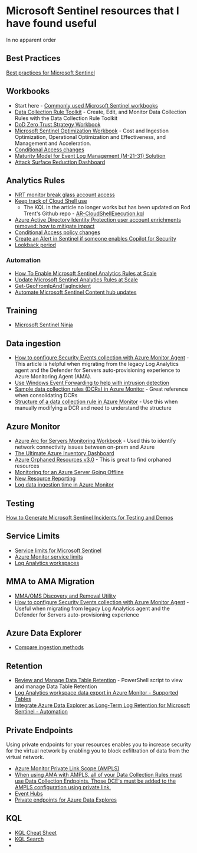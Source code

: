 # Microsoft Sentinel resources that I have found useful
In no apparent order

## Best Practices
[Best practices for Microsoft Sentinel](https://learn.microsoft.com/en-us/azure/sentinel/best-practices)

## Workbooks
- Start here - [Commonly used Microsoft Sentinel workbooks](https://learn.microsoft.com/en-us/azure/sentinel/top-workbooks)
- [Data Collection Rule Toolkit](https://techcommunity.microsoft.com/t5/microsoft-sentinel-blog/create-edit-and-monitor-data-collection-rules-with-the-data/ba-p/3810987) - Create, Edit, and Monitor Data Collection Rules with the Data Collection Rule Toolkit
- [DoD Zero Trust Strategy Workbook](https://techcommunity.microsoft.com/t5/microsoft-sentinel-blog/accelerating-zero-trust-alignment-with-microsoft-sentinel/ba-p/3918125)
- [Microsoft Sentinel Optimization Workbook](https://techcommunity.microsoft.com/t5/microsoft-sentinel-blog/introducing-microsoft-sentinel-optimization-workbook/ba-p/3901489) - Cost and Ingestion Optimization, Operational Optimization and Effectiveness, and Management and Acceleration.
- [Conditional Access changes](https://danielchronlund.com/2022/04/21/a-powerfull-conditional-access-change-dashboard-for-microsoft-sentinel/)
- [Maturity Model for Event Log Management (M-21-31) Solution](https://techcommunity.microsoft.com/t5/public-sector-blog/microsoft-sentinel-maturity-model-for-event-log-management-m-21/ba-p/3074336)
- [Attack Surface Reduction Dashboard](https://github.com/Azure/Azure-Sentinel/blob/master/Workbooks/AttackSurfaceReduction.json)

## Analytics Rules
- [NRT monitor break glass account access](https://techcommunity.microsoft.com/t5/microsoft-sentinel-blog/how-to-use-microsoft-sentinel-near-real-time-detections/ba-p/2935352#:~:text=Monitor%20break%20glass%20account%20access)
- [Keep track of Cloud Shell use](https://azurecloudai.blog/2020/08/13/azure-sentinel-analytics-rule-to-keep-track-of-cloud-shell/)
  - The KQL in the article no longer works but has been updated on Rod Trent's Github repo - [AR-CloudShellExecution.kql](https://github.com/rod-trent/SentinelKQL/blob/master/AR-CloudShellExecution.kql)
- [Azure Active Directory Identity Protection user account enrichments removed: how to mitigate impact](https://techcommunity.microsoft.com/t5/microsoft-sentinel-blog/azure-active-directory-identity-protection-user-account/ba-p/3695968)
- [Conditional Access policy changes](https://danielchronlund.com/2022/04/13/monitor-conditional-access-with-microsoft-sentinel/)
- [Create an Alert in Sentinel if someone enables Copilot for Security](https://socautomators.substack.com/p/create-an-alert-in-sentinel-if-someone?r=1xuboc&utm_campaign=post&utm_medium=web&triedRedirect=true)
- [Lookback period](https://learn.microsoft.com/en-us/azure/sentinel/detect-threats-custom?tabs=azure-portal#:~:text=The%20allowed%20range%20for%20both%20of%20these%20parameters%20is%20from%205%20minutes%20to%2014%20days)

### Automation
- [How To Enable Microsoft Sentinel Analytics Rules at Scale](https://charbelnemnom.com/set-microsoft-sentinel-analytics-rules-at-scale/)
- [Update Microsoft Sentinel Analytics Rules at Scale](https://charbelnemnom.com/update-microsoft-sentinel-analytics-rules/)
- [Get-GeoFromIpAndTagIncident](https://github.com/Azure/Azure-Sentinel/tree/master/Playbooks/Get-GeoFromIpAndTagIncident)
- [Automate Microsoft Sentinel Content hub updates](https://charbelnemnom.com/automate-microsoft-sentinel-content-hub-updates/)
  
## Training
- [Microsoft Sentinel Ninja](https://techcommunity.microsoft.com/t5/microsoft-sentinel-blog/become-a-microsoft-sentinel-ninja-the-complete-level-400/ba-p/1246310)

## Data ingestion
- [How to configure Security Events collection with Azure Monitor Agent](https://techcommunity.microsoft.com/t5/microsoft-defender-for-cloud/how-to-configure-security-events-collection-with-azure-monitor/ba-p/3770719) - This article is helpful when migrating from the legacy Log Analytics agent and the Defender for Servers auto-provisioning experience to Azure Monitoring Agent (AMA).
- [Use Windows Event Forwarding to help with intrusion detection](https://learn.microsoft.com/en-us/windows/security/operating-system-security/device-management/use-windows-event-forwarding-to-assist-in-intrusion-detection)
- [Sample data collection rules (DCRs) in Azure Monitor](https://learn.microsoft.com/en-us/azure/azure-monitor/essentials/data-collection-rule-samples)  - Great reference when consolidating DCRs
- [Structure of a data collection rule in Azure Monitor](https://learn.microsoft.com/en-us/azure/azure-monitor/essentials/data-collection-rule-structure) - Use this when manually modifying a DCR and need to understand the structure

## Azure Monitor
- [Azure Arc for Servers Monitoring Workbook](https://techcommunity.microsoft.com/t5/azure-arc-blog/azure-arc-for-servers-monitoring-workbook/ba-p/3298791) - Used this to identify network connectivity issues between on-prem and Azure
- [The Ultimate Azure Inventory Dashboard](https://github.com/scautomation/Azure-Inventory-Workbook)
- [Azure Orphaned Resources v3.0](https://github.com/dolevshor/azure-orphan-resources/tree/main) - This is great to find orphaned resources
- [Monitoring for an Azure Server Going Offline](https://techcommunity.microsoft.com/t5/core-infrastructure-and-security/monitoring-for-an-azure-server-going-offline/ba-p/4027353)
- [New Resource Reporting](https://techcommunity.microsoft.com/t5/core-infrastructure-and-security/new-resource-reporting/ba-p/2150155)
- [Log data ingestion time in Azure Monitor](https://learn.microsoft.com/en-us/azure/azure-monitor/logs/data-ingestion-time)

## Testing
[How to Generate Microsoft Sentinel Incidents for Testing and Demos](https://rodtrent.substack.com/p/how-to-generate-microsoft-sentinel)

## Service Limits
- [Service limits for Microsoft Sentinel](https://learn.microsoft.com/en-us/azure/sentinel/sentinel-service-limits)
- [Azure Monitor service limits](https://learn.microsoft.com/en-us/azure/azure-monitor/service-limits)
- [Log Analytics workspaces](https://learn.microsoft.com/en-us/azure/azure-monitor/service-limits#log-analytics-workspaces)

## MMA to AMA Migration
- [MMA/OMS Discovery and Removal Utility](https://learn.microsoft.com/en-us/azure/azure-monitor/agents/azure-monitor-agent-mma-removal-tool)
- [How to configure Security Events collection with Azure Monitor Agent](https://techcommunity.microsoft.com/t5/microsoft-defender-for-cloud/how-to-configure-security-events-collection-with-azure-monitor/ba-p/3770719) - Useful when migrating from legacy Log Analytics agent and the Defender for Servers auto-provisioning experience

## Azure Data Explorer
 - [Compare ingestion methods](https://learn.microsoft.com/en-us/azure/data-explorer/ingest-data-overview#compare-ingestion-methods)

## Retention
- [Review and Manage Data Table Retention](https://github.com/Azure/Azure-Sentinel/tree/master/Tools/Archive-Log-Tool/ArchiveLogsTool-PowerShell) - PowerShell script to view and manage Data Table Retention
-  [Log Analytics workspace data export in Azure Monitor - Supported Tables](https://learn.microsoft.com/en-us/azure/azure-monitor/logs/logs-data-export?tabs=portal#supported-tables)
- [Integrate Azure Data Explorer as Long-Term Log Retention for Microsoft Sentinel - Automation](https://techcommunity.microsoft.com/t5/microsoft-sentinel-blog/automation-integrate-azure-data-explorer-as-long-term-log/ba-p/2512703)

## Private Endpoints
Using private endpoints for your resources enables you to increase security for the virtual network by enabling you to block exfiltration of data from the virtual network.
- [Azure Monitor Private Link Scope (AMPLS)](https://learn.microsoft.com/en-us/azure/azure-monitor/logs/private-link-security)
- [When using AMA with AMPLS, all of your Data Collection Rules must use Data Collection Endpoints. Those DCE's must be added to the AMPLS configuration using private link.](https://learn.microsoft.com/en-us/azure/azure-monitor/agents/azure-monitor-agent-network-configuration?tabs=PowerShellWindows#:~:text=When%20using%20AMA%20with%20AMPLS%2C%20all%20of%20your%20Data%20Collection%20Rules%20much%20use%20Data%20Collection%20Endpoints.%20Those%20DCE%27s%20must%20be%20added%20to%20the%20AMPLS%20configuration%20using%20private%20link)
- [Event Hubs](https://learn.microsoft.com/en-us/azure/event-hubs/private-link-service)
- [Private endpoints for Azure Data Explores](https://learn.microsoft.com/en-us/azure/data-explorer/security-network-private-endpoint)

## KQL
- [KQL Cheat Sheet](https://github.com/marcusbakker/KQL/blob/master/kql_cheat_sheet_v01.pdf)
- [KQL Search](https://www.kqlsearch.com/)
- 

[]()
